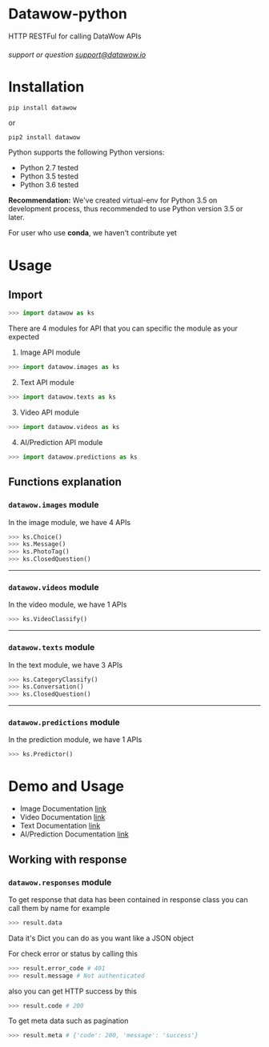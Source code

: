 # Datawow-python
HTTP RESTFul for calling DataWow APIs 
###### support or question support@datawow.io

# Installation 
```
pip install datawow
```
or
```
pip2 install datawow
```

Python supports the following Python versions:

* Python 2.7 tested
* Python 3.5 tested
* Python 3.6 tested  

**Recommendation:**  We've created virtual-env for Python 3.5 on development process, thus recommended to use Python version 3.5 or later. 

For user who use **conda**, we haven't contribute yet


# Usage


## Import 
```python
>>> import datawow as ks
```
 There are 4 modules for API that you can specific the module as your expected 
 
1. Image API module
```python
>>> import datawow.images as ks
``` 
2. Text API module
```python
>>> import datawow.texts as ks
``` 

3. Video API module
```python
>>> import datawow.videos as ks
``` 

4. AI/Prediction API module
```python
>>> import datawow.predictions as ks
``` 


## Functions explanation 
### `datawow.images` module
In the image module, we have 4 APIs

```python
>>> ks.Choice()
>>> ks.Message()
>>> ks.PhotoTag()
>>> ks.ClosedQuestion()
``` 
---
### `datawow.videos` module
In the video module, we have 1 APIs

```python
>>> ks.VideoClassify()
``` 
---
### `datawow.texts` module
In the text module, we have 3 APIs

```python
>>> ks.CategoryClassify()
>>> ks.Conversation()
>>> ks.ClosedQuestion()
``` 
---
### `datawow.predictions` module
In the prediction module, we have 1 APIs

```python
>>> ks.Predictor()
``` 

# Demo and Usage
 - Image Documentation [link](README/image_docs.md)
 - Video Documentation [link](README/video_docs.md)
 - Text Documentation [link](README/text_docs.md)
 - AI/Prediction Documentation [link](README/ai_docs.md)


## Working with response
### `datawow.responses` module
To get response that data has been contained in response class you can call them by name for example
```python 
>>> result.data
```
Data it's Dict you can do as you want like a JSON object

For check error or status by calling this 

```python 
>>> result.error_code # 401
>>> result.message # Not authenticated
```

also you can get HTTP success by this

```python 
>>> result.code # 200
```

To get meta data such as pagination

```python 
>>> result.meta # {'code': 200, 'message': 'success'}
```
